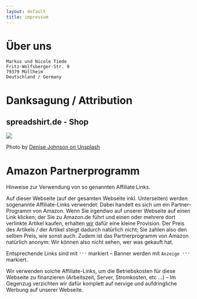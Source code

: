 ```yaml
---
layout: default
title: impressum
---
```


# Über uns

```
Markus und Nicole Tiede
Fritz-Wolfsberger-Str. 9
79379 Müllheim
Deutschland / Germany
```

# Danksagung / Attribution

## spreadshirt.de - Shop

![](https://unsplash.com/photos/3DkouQeZjp4/download?w=640)

Photo by [Denise Johnson on Unsplash](https://unsplash.com/@auntneecey)

# Amazon Partnerprogramm

Hinweise zur Verwendung von so genannten Affiliate Links.

Auf dieser Webseite (auf der gesamten Webseite inkl. Unterseiten) werden sogenannte Affiliate-Links verwendet: Dabei handelt es sich um ein Partner-Programm von Amazon. Wenn Sie irgendwo auf unserer Webseite auf einen Link klicken; der Sie zu Amazon.de führt und einen oder mehrere dort verlinkte Artikel kaufen, erhalten [wir](about.md) dafür eine kleine Provision. Der Preis des Artikels / der Artikel steigt dadurch natürlich nicht; Sie zahlen also den selben Preis, wie sonst auch. Zudem ist das Partnerprogramm von Amazon natürlich anonym: Wir können also nicht sehen, wer was gekauft hat.

Entsprechende Links sind mit `⁽⁺⁾` markiert – Banner werden mit `Anzeige ⁽⁺⁾` markiert.

Wir verwenden solche Affiliate-Links, um die Betriebskosten für diese Webseite zu finanzieren (Arbeitszeit, Server, Stromkosten, etc ...) – Im Gegenzug verzichten wir dafür komplett auf nervige und aufdringliche Werbung auf unserer Webseite.

